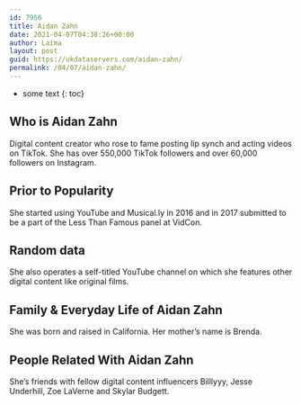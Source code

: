 ```yaml
---
id: 7956
title: Aidan Zahn
date: 2021-04-07T04:38:26+00:00
author: Laima
layout: post
guid: https://ukdataservers.com/aidan-zahn/
permalink: /04/07/aidan-zahn/
---
```


* some text
{: toc}


## Who is Aidan Zahn
                  
                  
                  
Digital content creator who rose to fame posting lip synch and acting videos on TikTok. She has over 550,000 TikTok followers and over 60,000 followers on Instagram. 
                  
              
            
              
            
                
                
                
## Prior to Popularity
                  
                  
                  
She started using YouTube and Musical.ly in 2016 and in 2017 submitted to be a part of the Less Than Famous panel at VidCon. 
                  
              
            
              
            
                
                
                
## Random data
                  
                  
                  
She also operates a self-titled YouTube channel on which she features other digital content like original films.  
                  
              
            
              
            
                
                
                
## Family & Everyday Life of Aidan Zahn
                  
                  
                  
She was born and raised in California. Her mother&#8217;s name is Brenda. 
                  
              
            
              
            
                
                
                
## People Related With Aidan Zahn
                  
                  
                  
She&#8217;s friends with fellow digital content influencers Billlyyy, Jesse Underhill, Zoe LaVerne and Skylar Budgett. 
                  
              
            
              
            
                
              
            
              
              
            
            
              
            
          
          
          
